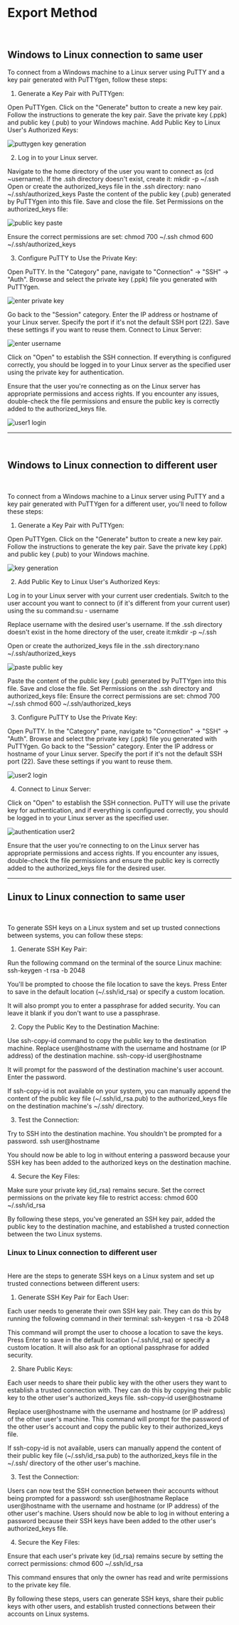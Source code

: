 
<br>

# Export Method

<br>

## Windows to Linux connection to same user


To connect from a Windows machine to a Linux server using PuTTY and a key pair generated with PuTTYgen, follow these steps:

1. Generate a Key Pair with PuTTYgen:

Open PuTTYgen.
Click on the "Generate" button to create a new key pair.
Follow the instructions to generate the key pair.
Save the private key (.ppk) and public key (.pub) to your Windows machine.
Add Public Key to Linux User's Authorized Keys:


![puttygen key generation](puttygen_key_generation.JPG)



2. Log in to your Linux server.

Navigate to the home directory of the user you want to connect as (cd ~username).
If the .ssh directory doesn't exist, create it: mkdir -p ~/.ssh
Open or create the authorized_keys file in the .ssh directory: nano ~/.ssh/authorized_keys
Paste the content of the public key (.pub) generated by PuTTYgen into this file.
Save and close the file.
Set Permissions on the authorized_keys file:

![public key paste](paste_pub_key_user1.JPG)

Ensure the correct permissions are set:
chmod 700 ~/.ssh
chmod 600 ~/.ssh/authorized_keys




3. Configure PuTTY to Use the Private Key:

Open PuTTY.
In the "Category" pane, navigate to "Connection" -> "SSH" -> "Auth".
Browse and select the private key (.ppk) file you generated with PuTTYgen.

![enter private key](browsing_priv_key_user1.JPG)





Go back to the "Session" category.
Enter the IP address or hostname of your Linux server.
Specify the port if it's not the default SSH port (22).
Save these settings if you want to reuse them.
Connect to Linux Server:

![enter username](2.PNG)



Click on "Open" to establish the SSH connection.
If everything is configured correctly, you should be logged in to your Linux server as the specified user using the private key for authentication.

Ensure that the user you're connecting as on the Linux server has appropriate permissions and access rights. If you encounter any issues, double-check the file permissions and ensure the public key is correctly added to the authorized_keys file.

![user1 login](puttygen_user1_authen.JPG) 


------------------------------------------------------------------------------------------------------------
<br>

## Windows to Linux connection to different user

<br>


To connect from a Windows machine to a Linux server using PuTTY and a key pair generated with PuTTYgen for a different user, you'll need to follow these steps:

1. Generate a Key Pair with PuTTYgen:

Open PuTTYgen.
Click on the "Generate" button to create a new key pair.
Follow the instructions to generate the key pair.
Save the private key (.ppk) and public key (.pub) to your Windows machine.


![key generation](puttygen_key_generation-1.JPG)


2. Add Public Key to Linux User's Authorized Keys:

Log in to your Linux server with your current user credentials.
Switch to the user account you want to connect to (if it's different from your current user) using the su command:su - username

Replace username with the desired user's username.
If the .ssh directory doesn't exist in the home directory of the user, create it:mkdir -p ~/.ssh

Open or create the authorized_keys file in the .ssh directory:nano ~/.ssh/authorized_keys



![paste public key](new1.12.JPG)




Paste the content of the public key (.pub) generated by PuTTYgen into this file.
Save and close the file.
Set Permissions on the .ssh directory and authorized_keys file:
Ensure the correct permissions are set:
chmod 700 ~/.ssh
chmod 600 ~/.ssh/authorized_keys



3. Configure PuTTY to Use the Private Key:

Open PuTTY.
In the "Category" pane, navigate to "Connection" -> "SSH" -> "Auth".
Browse and select the private key (.ppk) file you generated with PuTTYgen.
Go back to the "Session" category.
Enter the IP address or hostname of your Linux server.
Specify the port if it's not the default SSH port (22).
Save these settings if you want to reuse them.



![user2 login](logging_user2.JPG)



4. Connect to Linux Server:

Click on "Open" to establish the SSH connection.
PuTTY will use the private key for authentication, and if everything is configured correctly, you should be logged in to your Linux server as the specified user.



![authentication user2](authent_user2.JPG)



Ensure that the user you're connecting to on the Linux server has appropriate permissions and access rights. If you encounter any issues, double-check the file permissions and ensure the public key is correctly added to the authorized_keys file for the desired user.




--------------------------------------------------------------------------------------------------------------

## Linux to Linux connection to same user

<br>

To generate SSH keys on a Linux system and set up trusted connections between systems, you can follow these steps:

1. Generate SSH Key Pair:

Run the following command on the terminal of the source Linux machine:
ssh-keygen -t rsa -b 2048

You'll be prompted to choose the file location to save the keys. Press Enter to save in the default location (~/.ssh/id_rsa) or specify a custom location.

It will also prompt you to enter a passphrase for added security. You can leave it blank if you don't want to use a passphrase.

2. Copy the Public Key to the Destination Machine:

Use ssh-copy-id command to copy the public key to the destination machine. Replace user@hostname with the username and hostname (or IP address) of the destination machine.
ssh-copy-id user@hostname

It will prompt for the password of the destination machine's user account. Enter the password.

If ssh-copy-id is not available on your system, you can manually append the content of the public key file (~/.ssh/id_rsa.pub) to the authorized_keys file on the destination machine's ~/.ssh/ directory.

3. Test the Connection:

Try to SSH into the destination machine. You shouldn't be prompted for a password.
ssh user@hostname

You should now be able to log in without entering a password because your SSH key has been added to the authorized keys on the destination machine.

4. Secure the Key Files:

Make sure your private key (id_rsa) remains secure. Set the correct permissions on the private key file to restrict access:
chmod 600 ~/.ssh/id_rsa

By following these steps, you've generated an SSH key pair, added the public key to the destination machine, and established a trusted connection between the two Linux systems.





### Linux to Linux connection to different user

<br>
Here are the steps to generate SSH keys on a Linux system and set up trusted connections between different users:

1. Generate SSH Key Pair for Each User:

Each user needs to generate their own SSH key pair. They can do this by running the following command in their terminal:
ssh-keygen -t rsa -b 2048

This command will prompt the user to choose a location to save the keys. Press Enter to save in the default location (~/.ssh/id_rsa) or specify a custom location. It will also ask for an optional passphrase for added security.

2. Share Public Keys:

Each user needs to share their public key with the other users they want to establish a trusted connection with. They can do this by copying their public key to the other user's authorized_keys file.
ssh-copy-id user@hostname

Replace user@hostname with the username and hostname (or IP address) of the other user's machine. This command will prompt for the password of the other user's account and copy the public key to their authorized_keys file.

If ssh-copy-id is not available, users can manually append the content of their public key file (~/.ssh/id_rsa.pub) to the authorized_keys file in the ~/.ssh/ directory of the other user's machine.

3. Test the Connection:

Users can now test the SSH connection between their accounts without being prompted for a password:
ssh user@hostname
Replace user@hostname with the username and hostname (or IP address) of the other user's machine. Users should now be able to log in without entering a password because their SSH keys have been added to the other user's authorized_keys file.

4. Secure the Key Files:

Ensure that each user's private key (id_rsa) remains secure by setting the correct permissions:
chmod 600 ~/.ssh/id_rsa

This command ensures that only the owner has read and write permissions to the private key file.

By following these steps, users can generate SSH keys, share their public keys with other users, and establish trusted connections between their accounts on Linux systems.

